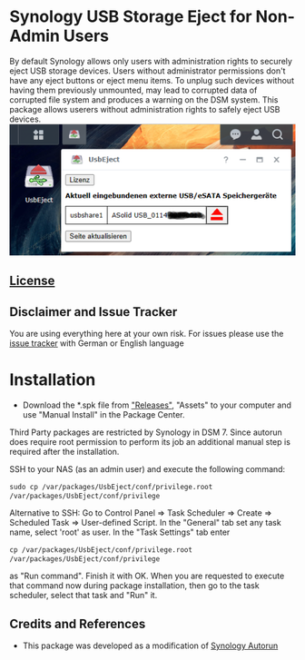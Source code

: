 # Synology USB Storage Eject for Non-Admin Users
By default Synology allows only users with administration rights to securely eject USB storage devices. Users without administrator permissions don't have any eject buttons or eject menu items. To unplug such devices without having them previously unmounted, may lead to corrupted data of corrupted file system and produces a warning on the DSM system.
This package allows userers without administration rights to safely eject USB devices.
![user view](https://github.com/schmidhorst/synology-UsbEject/blob/main/ScreenshotUser.png?raw=true)

## [License](https://htmlpreview.github.io/?https://github.com/schmidhorst/synology-UsbEject/blob/main/package/ui/licence_enu.html)

## Disclaimer and Issue Tracker
You are using everything here at your own risk.
For issues please use the [issue tracker](https://github.com/schmidhorst/synology-UsbEject/issues) with German or English language

# Installation
* Download the *.spk file from ["Releases"](https://github.com/schmidhorst/synology-UsbEject/releases), "Assets" to your computer and use "Manual Install" in the Package Center.

Third Party packages are restricted by Synology in DSM 7. Since autorun does require root
permission to perform its job an additional manual step is required after the installation.

SSH to your NAS (as an admin user) and execute the following command:
```shell
sudo cp /var/packages/UsbEject/conf/privilege.root /var/packages/UsbEject/conf/privilege
```
Alternative to SSH:
Go to Control Panel => Task Scheduler => Create => Scheduled Task => User-defined Script. In the "General" tab set any task name, select 'root' as user. In the "Task Settings" tab enter
```shell
cp /var/packages/UsbEject/conf/privilege.root /var/packages/UsbEject/conf/privilege
```
as "Run command". Finish it with OK. When you are requested to execute that command now during package installation, then go to the task scheduler, select that task and "Run" it.
## Credits and References
- This package was developed as a modification of [Synology Autorun](https://github.com/schmidhorst/synology-autorun/)
